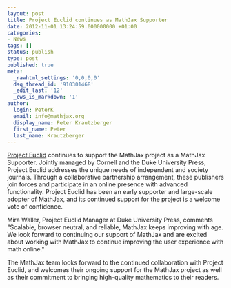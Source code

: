 ```yaml
---
layout: post
title: Project Euclid continues as MathJax Supporter
date: 2012-11-01 13:24:59.000000000 +01:00
categories:
- News
tags: []
status: publish
type: post
published: true
meta:
  _rawhtml_settings: '0,0,0,0'
  dsq_thread_id: '910301468'
  _edit_last: '12'
  _cws_is_markdown: '1'
author:
  login: PeterK
  email: info@mathjax.org
  display_name: Peter Krautzberger
  first_name: Peter
  last_name: Krautzberger
---
```


[Project Euclid](http://projecteuclid.org) continues to support the MathJax project as a MathJax Supporter. Jointly managed by Cornell and the Duke University Press, Project Euclid addresses the unique needs of independent and society journals. Through a collaborative partnership arrangement, these publishers join forces and participate in an online presence with advanced functionality. Project Euclid has been an early supporter and large-scale adopter of MathJax, and its continued support for the project is a welcome vote of confidence.

Mira Waller, Project Euclid Manager at Duke University Press, comments "Scalable, browser neutral, and reliable, MathJax keeps improving with age.  We look forward to continuing our support of MathJax and are excited about working with MathJax to continue improving the user experience with math online."

The MathJax team looks forward to the continued collaboration with Project Euclid, and welcomes their ongoing support for the MathJax project as well as their commitment to bringing high-quality mathematics to their readers.
